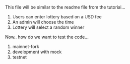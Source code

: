 This file will be similar to the readme file from the tutorial...

1. Users can enter lottery based on a USD fee
2. An admin will choose the time
3. Lottery will select a random winner

Now.. how do we want to test the code...
1. mainnet-fork
2. development with mock
3. testnet
